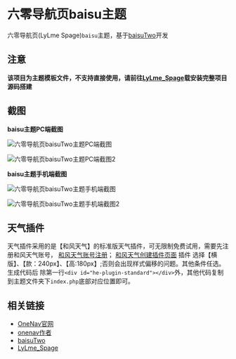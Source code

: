 # 六零导航页baisu主题
六零导航页(LyLme Spage)`baisu`主题，基于[baisuTwo](https://gitee.com/LyLme/baisu-two)开发

## 注意

**该项目为主题模板文件，不支持直接使用，请前往[LyLme_Spage](https://gitee.com/LyLme/lylme_spage)载安装完整项目源码搭建**

## 截图

**baisu主题PC端截图**

![六零导航页baisuTwo主题PC端截图](https://cdn.lylme.com/img/lylme_spage/image-20220501192454699.png)

![六零导航页baisuTwo主题PC端截图2](https://cdn.lylme.com/img/lylme_spage/image-20220501225604644.png)

**baisu主题手机端截图**

![六零导航页baisuTwo主题手机端截图](https://cdn.lylme.com/img/lylme_spage/image-20220501192631560.png)

![六零导航页baisuTwo主题手机端截图2](https://cdn.lylme.com/img/lylme_spage/image-20220501225251579.png)

## 天气插件

天气插件采用的是【和风天气】的标准版天气插件，可无限制免费试用，需要先注册和风天气账号，
[和风天气账号注册](https://id.qweather.com/#/register)；
[和风天气创建插件页面](https://widget.qweather.com/create-standard)
插件 选择【横版】、【款：240px】、【高:180px】;否则会出现样式偏移的问题。其他条件任选。
生成代码后  除第一行`<div id="he-plugin-standard"></div>`外，其他代码复制到主题文件夹下`index.php`底部对应位置即可。

## 相关链接

* [OneNav官网](https://nav.rss.ink/)
* [onenav作者](https://www.xiaoz.me/)
*  [baisuTwo](https://gitee.com/LyLme/baisu-two)
* [LyLme_Spage](https://gitee.com/LyLme/lylme_spage)